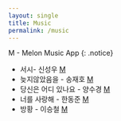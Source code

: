 ```yaml
---
layout: single
title: Music
permalink: /music
---
```


M - Melon Music App
{: .notice}

<ul>
<li>
	서시- 신성우
	<a href="https://kko.to/XBJoRc4S3i">M</a>
</li>
<li>
	늦지않았음을 - 송재호
	<a href="https://kko.to/YXN3ecddlt">M</a>
</li>
<li>
	당신은 어디 있나요 - 양수경
	<a href="https://kko.to/D_LlWfqaVc">M</a>
</li>
<li>
	너를 사랑해 - 한동준
	<a href="https://kko.to/bsc2T6mqWf">M</a>
</li>
<li>
	방황 - 이승철
	<a href="https://kko.to/1DaO735W3B">M</a>
</li>
</ul>
